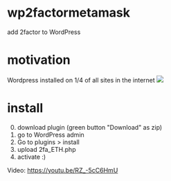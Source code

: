 # wp2factormetamask
add 2factor to WordPress

# motivation

Wordpress installed on 1/4 of all sites in the internet
<img src="https://managewp.com/wp-content/uploads/2016/04/wp-usage.jpg">

# install
0. download plugin (green button "Download" as zip)
1. go to WordPress admin
2. Go to plugins > install
3. upload 2fa_ETH.php
4. activate :)


Video: https://youtu.be/RZ_-5cC6HmU
